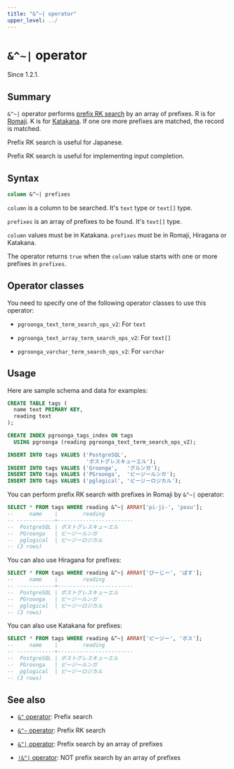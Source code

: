 ```yaml
---
title: "&^~| operator"
upper_level: ../
---
```


# `&^~|` operator

Since 1.2.1.

## Summary

`&^~|` operator performs [prefix RK search][groonga-prefix-rk-search] by an array of prefixes. R is for [Romaji][wikipedia-romaji]. K is for [Katakana][wikipedia-katakana]. If one ore more prefixes are matched, the record is matched.

Prefix RK search is useful for Japanese.

Prefix RK search is useful for implementing input completion.

## Syntax

```sql
column &^~| prefixes
```

`column` is a column to be searched. It's `text` type or `text[]` type.

`prefixes` is an array of prefixes to be found. It's `text[]` type.

`column` values must be in Katakana. `prefixes` must be in Romaji, Hiragana or Katakana.

The operator returns `true` when the `column` value starts with one or more prefixes in `prefixes`.

## Operator classes

You need to specify one of the following operator classes to use this operator:

  * `pgroonga_text_term_search_ops_v2`: For `text`

  * `pgroonga_text_array_term_search_ops_v2`: For `text[]`

  * `pgroonga_varchar_term_search_ops_v2`: For `varchar`

## Usage

Here are sample schema and data for examples:

```sql
CREATE TABLE tags (
  name text PRIMARY KEY,
  reading text
);

CREATE INDEX pgroonga_tags_index ON tags
  USING pgroonga (reading pgroonga_text_term_search_ops_v2);
```

```sql
INSERT INTO tags VALUES ('PostgreSQL',
                         'ポストグレスキューエル');
INSERT INTO tags VALUES ('Groonga',   'グルンガ');
INSERT INTO tags VALUES ('PGroonga',  'ピージールンガ');
INSERT INTO tags VALUES ('pglogical', 'ピージーロジカル');
```

You can perform prefix RK search with prefixes in Romaji by `&^~|` operator:

```sql
SELECT * FROM tags WHERE reading &^~| ARRAY['pi-ji-', 'posu'];
--     name    |        reading         
-- ------------+------------------------
--  PostgreSQL | ポストグレスキューエル
--  PGroonga   | ピージールンガ
--  pglogical  | ピージーロジカル
-- (3 rows)
```

You can also use Hiragana for prefixes:

```sql
SELECT * FROM tags WHERE reading &^~| ARRAY['ぴーじー', 'ぽす'];
--     name    |        reading         
-- ------------+------------------------
--  PostgreSQL | ポストグレスキューエル
--  PGroonga   | ピージールンガ
--  pglogical  | ピージーロジカル
-- (3 rows)
```

You can also use Katakana for prefixes:

```sql
SELECT * FROM tags WHERE reading &^~| ARRAY['ピージー', 'ポス'];
--     name    |        reading         
-- ------------+------------------------
--  PostgreSQL | ポストグレスキューエル
--  PGroonga   | ピージールンガ
--  pglogical  | ピージーロジカル
-- (3 rows)
```

## See also

  * [`&^` operator][prefix-search-v2]: Prefix search

  * [`&^~` operator][prefix-rk-search-v2]: Prefix RK search

  * [`&^|` operator][prefix-search-in-v2]: Prefix search by an array of prefixes

  * [`!&^|` operator][not-prefix-search-in-v2]: NOT prefix search by an array of prefixes

[groonga-prefix-rk-search]:http://groonga.org/docs/reference/operations/prefix_rk_search.html

[wikipedia-romaji]:https://en.wikipedia.org/wiki/Romanization_of_Japanese

[wikipedia-katakana]:https://en.wikipedia.org/wiki/Katakana

[prefix-search-v2]:prefix-search-v2.html

[prefix-rk-search-v2]:prefix-rk-search-v2.html

[prefix-search-in-v2]:prefix-search-in-v2.html

[not-prefix-search-in-v2]:not-prefix-search-in-v2.html
